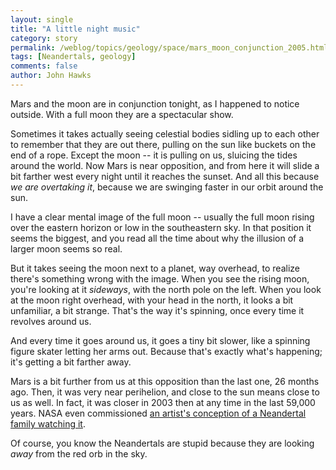 ```yaml
---
layout: single 
title: "A little night music" 
category: story
permalink: /weblog/topics/geology/space/mars_moon_conjunction_2005.html
tags: [Neandertals, geology] 
comments: false 
author: John Hawks 
---
```



<p>
Mars and the moon are in conjunction tonight, as I happened to notice outside. With a full moon they are a spectacular show. 
</p>

<p>
Sometimes it takes actually seeing celestial bodies sidling up to each other to remember that they are out there, pulling on the sun like buckets on the end of a rope. Except the moon -- it is pulling on us, sluicing the tides around the world. Now Mars is near opposition, and from here it will slide a bit farther west every night until it reaches the sunset. And all this because <I>we are overtaking it</i>, because we are swinging faster in our orbit around the sun. 
</p>

<p>
I have a clear mental image of the full moon -- usually the full moon rising over the eastern horizon or low in the southeastern sky. In that position it seems the biggest, and you read all the time about why the illusion of a larger moon seems so real. 
</p>

<p>
But it takes seeing the moon next to a planet, way overhead, to realize there's something wrong with the image. When you see the rising moon, you're looking at it <i>sideways</i>, with the north pole on the left. When you look at the moon right overhead, with your head in the north, it looks a bit unfamiliar, a bit strange. That's the way it's spinning, once every time it revolves around us. 
</p>

<p>
And every time it goes around us, it goes a tiny bit slower, like a spinning figure skater letting her arms out. Because that's exactly what's happening; it's getting a bit farther away. 
</p>

<p>
Mars is a bit further from us at this opposition than the last one, 26 months ago. Then, it was very near perihelion, and close to the sun means close to us as well. In fact, it was closer in 2003 then at any time in the last 59,000 years. NASA even commissioned <a href="http://mars.jpl.nasa.gov/gallery/artwork/neanderthals.html">an artist's conception of a Neandertal family watching it</a>. 
</p>

<p>
Of course, you know the Neandertals are stupid because they are looking <i>away</i> from the red orb in the sky. 
</p>


